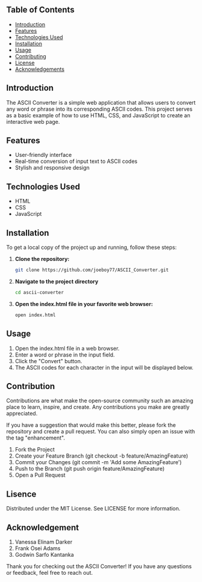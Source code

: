 
## Table of Contents
- [Introduction](#introduction)
- [Features](#features)
- [Technologies Used](#technologies-used)
- [Installation](#installation)
- [Usage](#usage)
- [Contributing](#contributing)
- [License](#license)
- [Acknowledgements](#acknowledgements)

## Introduction
The ASCII Converter is a simple web application that allows users to convert any word or phrase into its corresponding ASCII codes. This project serves as a basic example of how to use HTML, CSS, and JavaScript to create an interactive web page.

## Features
- User-friendly interface
- Real-time conversion of input text to ASCII codes
- Stylish and responsive design

## Technologies Used
- HTML
- CSS
- JavaScript

## Installation
To get a local copy of the project up and running, follow these steps:

1. **Clone the repository:**
   ```sh
   git clone https://github.com/joeboy77/ASCII_Converter.git
2. **Navigate to the project directory**
   ```sh
   cd ascii-converter
3. **Open the index.html file in your favorite web browser:**
   ```sh
   open index.html

## Usage
1. Open the index.html file in a web browser.
2. Enter a word or phrase in the input field.
3. Click the "Convert" button.
4. The ASCII codes for each character in the input will be displayed below.
  

## Contribution
Contributions are what make the open-source community such an amazing place to learn, inspire, and create. Any contributions you make are greatly appreciated.

If you have a suggestion that would make this better, please fork the repository and create a pull request. You can also simply open an issue with the tag "enhancement".

1. Fork the Project
2. Create your Feature Branch (git checkout -b feature/AmazingFeature)
3. Commit your Changes (git commit -m 'Add some AmazingFeature')
4. Push to the Branch (git push origin feature/AmazingFeature)
4. Open a Pull Request

## Lisence
Distributed under the MIT License. See LICENSE for more information.

## Acknowledgement
1. Vanessa Elinam Darker
2. Frank Osei Adams
3. Godwin Sarfo Kantanka

Thank you for checking out the ASCII Converter! If you have any questions or feedback, feel free to reach out.
